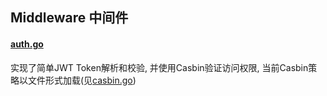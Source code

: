 ## Middleware 中间件

#### [auth.go](auth.go)
实现了简单JWT Token解析和校验, 并使用Casbin验证访问权限, 当前Casbin策略以文件形式加载(见[casbin.go](..%2Fuc%2Fcasbin.go))
